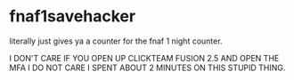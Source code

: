 # fnaf1savehacker
literally just gives ya a counter for the fnaf 1 night counter.

I DON'T CARE IF YOU OPEN UP CLICKTEAM FUSION 2.5 AND OPEN THE MFA I DO NOT CARE I SPENT ABOUT 2 MINUTES ON THIS STUPID THING.

